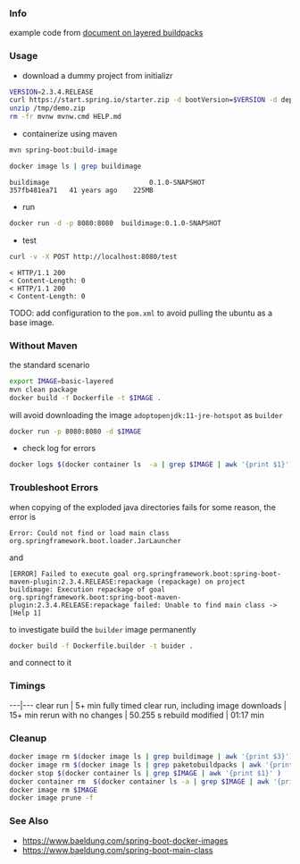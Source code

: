 ### Info

example code from [document on layered buildpacks](https://spring.io/blog/2020/01/27/creating-docker-images-with-spring-boot-2-3-0-m1)

### Usage

* download a dummy project from initializr

```sh
VERSION=2.3.4.RELEASE
curl https://start.spring.io/starter.zip -d bootVersion=$VERSION -d dependencies=web -o /tmp/demo.zip
unzip /tmp/demo.zip
rm -fr mvnw mvnw.cmd HELP.md
```
* containerize using maven

```sh
mvn spring-boot:build-image
```
```sh
docker image ls | grep buildimage
```
```text
buildimage                         0.1.0-SNAPSHOT          357fb481ea71   41 years ago    225MB
```
* run
```sh
docker run -d -p 8080:8080  buildimage:0.1.0-SNAPSHOT
```
* test
```sh
curl -v -X POST http://localhost:8080/test
```
```text
< HTTP/1.1 200 
< Content-Length: 0
< HTTP/1.1 200 
< Content-Length: 0
```

TODO: add configuration to the `pom.xml` to avoid pulling the ubuntu as a base image.

### Without Maven

the standard scenario
```sh
export IMAGE=basic-layered
mvn clean package
docker build -f Dockerfile -t $IMAGE .
```
will avoid downloading the image `adoptopenjdk:11-jre-hotspot` as `builder`

```sh
docker run -p 8080:8080 -d $IMAGE
```
* check log for errors
```sh
docker logs $(docker container ls  -a | grep $IMAGE | awk '{print $1}')
```
### Troubleshoot Errors

when copying of the exploded java directories fails for some reason, the error is
```text
Error: Could not find or load main class org.springframework.boot.loader.JarLauncher
```
and
```text
[ERROR] Failed to execute goal org.springframework.boot:spring-boot-maven-plugin:2.3.4.RELEASE:repackage (repackage) on project buildimage: Execution repackage of goal org.springframework.boot:spring-boot-maven-plugin:2.3.4.RELEASE:repackage failed: Unable to find main class -> [Help 1]
```
to investigate build the `builder` image permanently 
```sh
docker build -f Dockerfile.builder -t buider .
```
and connect to it

### Timings
---|---
clear run | 5+ min
fully timed clear run, including image downloads | 15+ min
rerun with no changes  |  50.255 s
rebuild modified  | 01:17 min

### Cleanup

```sh
docker image rm $(docker image ls | grep buildimage | awk '{print $3}')
docker image rm $(docker image ls | grep paketobuildpacks | awk '{print $3}')
docker stop $(docker container ls | grep $IMAGE | awk '{print $1}' )
docker container rm  $(docker container ls -a | grep $IMAGE | awk '{print $1}' )
docker image rm $IMAGE
docker image prune -f
```

### See Also

  * https://www.baeldung.com/spring-boot-docker-images
  * https://www.baeldung.com/spring-boot-main-class

